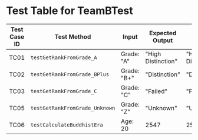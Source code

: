 # Test Table for TeamBTest

| Test Case ID | Test Method                    | Input           | Expected Output         | Actual Output           | Status |
|--------------|--------------------------------|-----------------|-------------------------|-------------------------|--------|
| TC01         | `testGetRankFromGrade_A`       | Grade: "A"      | "High Distinction"      | "High Distinction"      | Pass   |
| TC02         | `testGetRankFromGrade_BPlus`   | Grade: "B+"     | "Distinction"           | "Distinction"           | Pass   |
| TC03         | `testGetRankFromGrade_C`       | Grade: "C"      | "Failed"                | "Failed"                | Pass   |
| TC05         | `testGetRankFromGrade_Unknown` | Grade: "Z"      | "Unknown"               | "Unknown"               | Pass   |
| TC06         | `testCalculateBuddhistEra`     | Age: 20         | 2547                    | 2547                    | Pass   |
